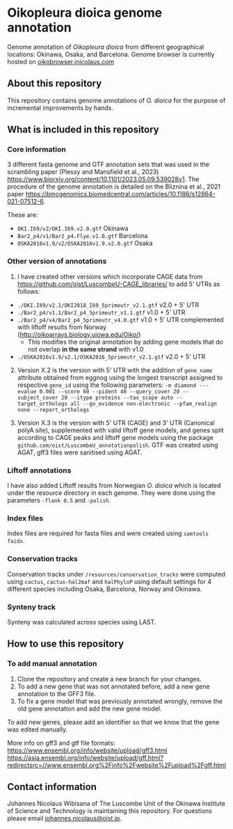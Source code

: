 # Oikopleura dioica genome annotation
Genome annotation of *Oikopleura dioica* from different geographical locations: Okinawa, Osaka, and Barcelona. Genome browser is currently hosted on [oikobrowser.jnicolaus.com](http://oikobrowser.jnicolaus.com)

## About this repository

This repository contains genome annotations of *O. dioica* for the purpose of incremental improvements by hands.

## What is included in this repository

### Core information
3 different fasta genome and GTF annotation sets that was used in the scrambling paper (Plessy and Mansfield et al., 2023) https://www.biorxiv.org/content/10.1101/2023.05.09.539028v1. The procedure of the genome annotation is detailed on the Bliznina et al., 2021 paper https://bmcgenomics.biomedcentral.com/articles/10.1186/s12864-021-07512-6.

These are:
- `OKI.I69/v2/OKI.I69.v2.0.gtf` Okinawa
- `Bar2_p4/v1/Bar2_p4.Flye.v1.0.gtf` Barcelona
- `OSKA2016v1.9/v2/OSKA2016v1.9.v2.0.gtf` Osaka

### Other version of annotations
1. I have created other versions which incorporate CAGE data from https://github.com/oist/LuscombeU-CAGE_libraries/ to add 5' UTRs as follows:
- `./OKI.I69/v2.1/OKI2018_I69_5primeutr_v2.1.gtf` v2.0 + 5' UTR
- `./Bar2_p4/v1.1/Bar2_p4_5primeutr_v1.1.gtf` v1.0 + 5' UTR
- `./Bar2_p4/v4/Bar2_p4_5primeutr_v4.0.gtf` v1.0 + 5' UTR complemented with liftoff results from Norway (http://oikoarrays.biology.uiowa.edu/Oiko/)
  - This modifies the original annotation by adding gene models that do not overlap **in the same strand** with v1.0
- `./OSKA2016v1.9/v2.1/OSKA2016_5primeutr_v2.1.gtf` v2.0 + 5' UTR

2. Version X.2 is the version with 5' UTR with the addition of `gene_name` attribute obtained from eggnog using the longest transcript assigned to respective `gene_id` using the following parameters:
`-m diamond ---evalue 0.001 --score 60 --pident 40 --query_cover 20 --subject_cover 20 --itype proteins --tax_scope auto --target_orthologs all --go_evidence non-electronic --pfam_realign none --report_orthologs`

3. Version X.3 is the version with 5' UTR (CAGE) and 3' UTR (Canonical polyA site), supplemented with valid liftoff gene models, and genes split according to CAGE peaks and liftoff gene models using the package `github.com/oist/LuscombeU_annotationpolish`. GTF was created using AGAT, gff3 files were sanitised using AGAT.


### Liftoff annotations
I have also added Liftoff results from Norwegian *O. dioica* which is located under the resource directory in each genome. They were done using the parameters `-flank 0.5` and `-polish`.

### Index files
Index files are required for fasta files and were created using `samtools faidx`.

### Conservation tracks
Conservation tracks under `/resources/conservation_tracks` were computed using `cactus`, `cactus-hal2maf` and `halPhyloP` using default settings for 4 different species including Osaka, Barcelona, Norway and Okinawa.

### Synteny track
Synteny was calculated across species using LAST.

## How to use this repository

### To add manual annotation
1. Clone the repository and create a new branch for your changes.
2. To add a new gene that was not annotated before, add a new gene annotation to the GFF3 file.
3. To fix a gene model that was previously annotated wrongly, remove the old gene annotation and add the new gene model.

To add new genes, please add an identifier so that we know that the gene was edited manually. 


More info on gff3 and gtf file formats:
https://www.ensembl.org/info/website/upload/gff3.html
https://asia.ensembl.org/info/website/upload/gff.html?redirectsrc=//www.ensembl.org%2Finfo%2Fwebsite%2Fupload%2Fgff.html

## Contact information
Johannes Nicolaus Wibisana of The Luscombe Unit of the Okinawa Institute of Science and Technology is maintaining this repository. For questions please email johannes.nicolaus@oist.jp.
